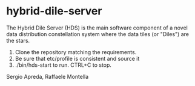 # hybrid-dile-server
The Hybrid Dile Server (HDS) is the main software component of a novel data distribution constellation system where the data tiles (or "Diles") are the stars.

1. Clone the repository matching the requirements.
2. Be sure that etc/profile is consistent and source it
3. ./bin/hds-start to run. CTRL+C to stop.

Sergio Apreda, Raffaele Montella

